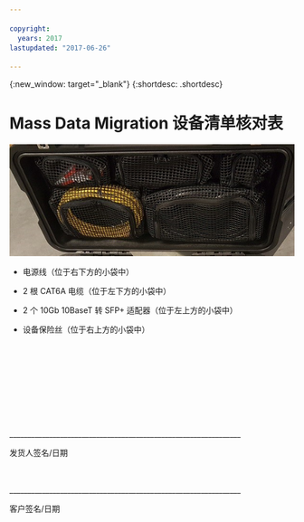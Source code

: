 ```yaml
---

copyright:
  years: 2017
lastupdated: "2017-06-26"

---
```

{:new_window: target="_blank"}
{:shortdesc: .shortdesc}

# Mass Data Migration 设备清单核对表


![Mass Data Migration 设备清单](/images/MDMDeviceInventory.png)

-	电源线（位于右下方的小袋中）

-	2 根 CAT6A 电缆（位于左下方的小袋中）

-	2 个 10Gb 10BaseT 转 SFP+ 适配器（位于左上方的小袋中）

-	设备保险丝（位于右上方的小袋中）

   
   
</br> 
</br> 
</br> 
</br> 
</br> 
</br> 
</br> 
</br> 
</hr>    
</br> 
________________________________________________________________ 

发货人签名/日期


</br> 
</hr>
</br> 
________________________________________________________________ 

客户签名/日期
